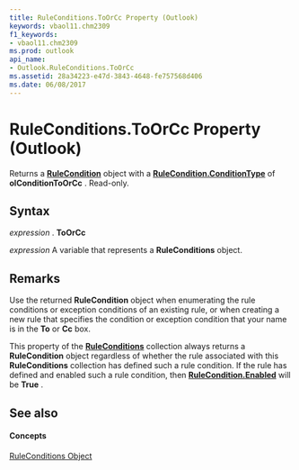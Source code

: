 ```yaml
---
title: RuleConditions.ToOrCc Property (Outlook)
keywords: vbaol11.chm2309
f1_keywords:
- vbaol11.chm2309
ms.prod: outlook
api_name:
- Outlook.RuleConditions.ToOrCc
ms.assetid: 28a34223-e47d-3843-4648-fe757568d406
ms.date: 06/08/2017
---
```



# RuleConditions.ToOrCc Property (Outlook)

Returns a  **[RuleCondition](Outlook.RuleCondition.md)** object with a **[RuleCondition.ConditionType](Outlook.RuleCondition.ConditionType.md)** of **olConditionToOrCc** . Read-only.


## Syntax

 _expression_ . **ToOrCc**

 _expression_ A variable that represents a **RuleConditions** object.


## Remarks

Use the returned  **RuleCondition** object when enumerating the rule conditions or exception conditions of an existing rule, or when creating a new rule that specifies the condition or exception condition that your name is in the **To** or **Cc** box.

This property of the  **[RuleConditions](Outlook.RuleConditions.md)** collection always returns a **RuleCondition** object regardless of whether the rule associated with this **RuleConditions** collection has defined such a rule condition. If the rule has defined and enabled such a rule condition, then **[RuleCondition.Enabled](Outlook.RuleCondition.Enabled.md)** will be **True** .


## See also


#### Concepts


[RuleConditions Object](Outlook.RuleConditions.md)

